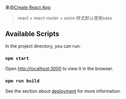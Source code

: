 来自[Create React App](https://github.com/facebook/create-react-app)

>react + react-router + axios
>样式默认使用sass

## Available Scripts

In the project directory, you can run:

### `npm start`

Open [http://localhost:3000](http://localhost:3000) to view it in the browser.

### `npm run build`

See the section about [deployment](https://facebook.github.io/create-react-app/docs/deployment) for more information.


